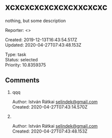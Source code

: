# xcxcxcxcxcxcxcxxcxcxc

nothing, but some description

Reporter: <>  

Created: 2019-12-13T16:43:54.517Z  
Updated: 2020-04-27T07:43:48.153Z

Type: task  
Status: selected  
Priority: 10.8359375

## Comments
1.  qqq
    

    Author: István Rátkai <selindek@gmail.com>  
    Created: 2020-04-27T07:43:14.570Z  

2.  &nbsp;
    

    Author: István Rátkai <selindek@gmail.com>  
    Created: 2020-04-27T07:43:48.153Z  
